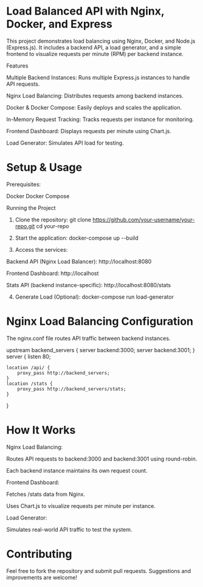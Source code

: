 # Load Balanced API with Nginx, Docker, and Express

This project demonstrates load balancing using Nginx, Docker, and Node.js (Express.js). It includes a backend API, a load generator, and a simple frontend to visualize requests per minute (RPM) per backend instance.

Features

Multiple Backend Instances: Runs multiple Express.js instances to handle API requests.

Nginx Load Balancing: Distributes requests among backend instances.

Docker & Docker Compose: Easily deploys and scales the application.

In-Memory Request Tracking: Tracks requests per instance for monitoring.

Frontend Dashboard: Displays requests per minute using Chart.js.

Load Generator: Simulates API load for testing.

# Setup & Usage

Prerequisites:

Docker
Docker Compose

Running the Project

1. Clone the repository: git clone https://github.com/your-username/your-repo.git
   cd your-repo

2. Start the application: docker-compose up --build

3. Access the services:

Backend API (Nginx Load Balancer): http://localhost:8080

Frontend Dashboard: http://localhost

Stats API (backend instance-specific): http://localhost:8080/stats

4. Generate Load (Optional): docker-compose run load-generator

# Nginx Load Balancing Configuration

The nginx.conf file routes API traffic between backend instances.

upstream backend_servers {
server backend:3000;
server backend:3001;
}
server {
listen 80;

    location /api/ {
        proxy_pass http://backend_servers;
    }
    location /stats {
        proxy_pass http://backend_servers/stats;
    }

}

# How It Works

Nginx Load Balancing:

Routes API requests to backend:3000 and backend:3001 using round-robin.

Each backend instance maintains its own request count.

Frontend Dashboard:

Fetches /stats data from Nginx.

Uses Chart.js to visualize requests per minute per instance.

Load Generator:

Simulates real-world API traffic to test the system.

# Contributing

Feel free to fork the repository and submit pull requests. Suggestions and improvements are welcome!
